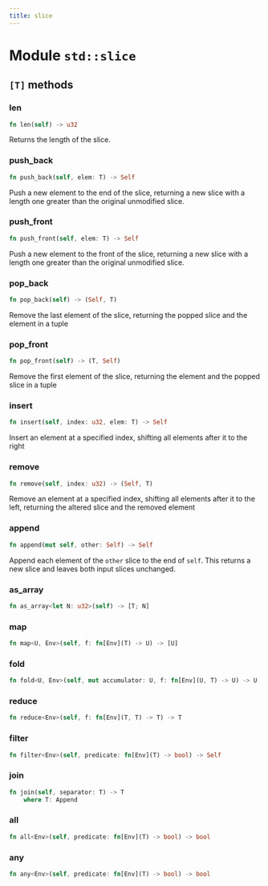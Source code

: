 ```yaml
---
title: slice
---
```


# Module `std::slice`

## `[T]` methods

### len

```rust
fn len(self) -> u32
```

Returns the length of the slice.

### push_back

```rust
fn push_back(self, elem: T) -> Self
```

Push a new element to the end of the slice, returning a
new slice with a length one greater than the
original unmodified slice.

### push_front

```rust
fn push_front(self, elem: T) -> Self
```

Push a new element to the front of the slice, returning a
new slice with a length one greater than the
original unmodified slice.

### pop_back

```rust
fn pop_back(self) -> (Self, T)
```

Remove the last element of the slice, returning the
popped slice and the element in a tuple

### pop_front

```rust
fn pop_front(self) -> (T, Self)
```

Remove the first element of the slice, returning the
element and the popped slice in a tuple

### insert

```rust
fn insert(self, index: u32, elem: T) -> Self
```

Insert an element at a specified index, shifting all elements
after it to the right

### remove

```rust
fn remove(self, index: u32) -> (Self, T)
```

Remove an element at a specified index, shifting all elements
after it to the left, returning the altered slice and
the removed element

### append

```rust
fn append(mut self, other: Self) -> Self
```

Append each element of the `other` slice to the end of `self`.
This returns a new slice and leaves both input slices unchanged.

### as_array

```rust
fn as_array<let N: u32>(self) -> [T; N]
```

### map

```rust
fn map<U, Env>(self, f: fn[Env](T) -> U) -> [U]
```

### fold

```rust
fn fold<U, Env>(self, mut accumulator: U, f: fn[Env](U, T) -> U) -> U
```

### reduce

```rust
fn reduce<Env>(self, f: fn[Env](T, T) -> T) -> T
```

### filter

```rust
fn filter<Env>(self, predicate: fn[Env](T) -> bool) -> Self
```

### join

```rust
fn join(self, separator: T) -> T
    where T: Append
```

### all

```rust
fn all<Env>(self, predicate: fn[Env](T) -> bool) -> bool
```

### any

```rust
fn any<Env>(self, predicate: fn[Env](T) -> bool) -> bool
```


